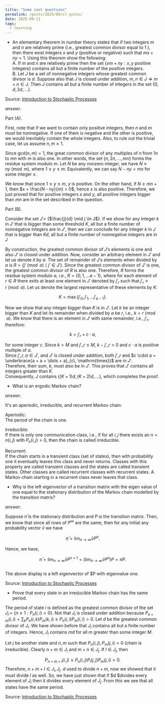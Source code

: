 ```yaml
---
title: "Some cool questions" 
permalink: /posts/2025/09/cl-qstns/ 
date: 2025-09-11 
tags:        
  - learning      
---
```


- An elementary theorem in number theory states that if two integers $m$ and $n$ are relatively prime (i.e., greatest common divisor equal to 1 ), then there exist integers $x$ and $y$ (positive or negative) such that $mx + ny = 1$. Using this theorem show the following:    
  A. If $m$ and $n$ are relatively prime then the set {$xm + ny : x, y$ positive integers} contains all but a finite number of the positive integers.    
  B. Let $J$ be a set of nonnegative integers whose greatest common divisor is $d$. Suppose also that $J$ is closed under addition, $m, n \in J \Rightarrow m + n \in J$. Then $J$ contains all but a finite number of integers in the set {$0, d, 2d,\dots$}.    
        
Source: [Introduction to Stochastic Processes](https://archive.org/details/introduction-to-stochastic-process-lawler/mode/1up?view=theater)    
    
_answer_.    
    
Part (A).    
    
First, note that if we want to contain only positive integers, then $n$ and $m$ must be nonnegative. If one of them is negative and the other is positive, we would inevitably contain the whole integers. Also, to rule out the trivial case, let us assume $n, m \geq 1$.    
    
Since $\mathsf{gcd} (n, m) = 1$, the great common divisor of any multiples of $n$ from $1n$ to $mn$ with $m$ is also one. In other words, the set $\{n, 2n, \dots, mn\}$ forms the residue system modulo $m$. Let $N$ be any nonzero integer, we have $N \equiv ny \pmod m$, where $1 \leq y \leq m$. Equivalently, we can say $N - ny = mx$ for some integer $x$.    
    
We know that since $1 \leq y \leq m$, $y$ is positive. On the other hand, if $N \geq mn + 1$, then $x = \frac{N - ny}{m} > 0$, hence $x$ is also positive. Therefore, we just proved that for positive integers $x$ and $y$, all positive integers bigger than $mn$ are in the set described in the question.     
    
Part (B).    
    
Consider the set $J' =$ {$\frac{j}{d} \mid j \in J$}. If we show for any integer $k$ in $J'$ that is bigger than some threshold $K$, all but a finite number of nonnegative integers are in $J'$, then we can conclude for any integer $k$ in $J$ that is bigger than $Kd$, all but a finite number of nonnegative integers are in $J$    
    
By construction, the greatest common divisor of $J'$s elements is one and also $J'$ is closed under addition. Now, consider an arbitrary element in $J'$ and let us denote it by $a$. The set of remainder of $J'$s elements when divided by $a$ is $R = \{j' \pmod{a} \mid j' \in J' \}$. Since the greatest common divisor of $J'$ is one, the greatest common divisor of $R$ is also one. Therefore, $R$ forms the residue system modulo $a$, i.e., $R = \{0, 1, \dots a - 1\}$, where for each element of $r \in R$ there exits at least one element in $J'$ denoted by $j'_r$ such that $j'_r \equiv r \pmod{a}$. Let us denote the largest representative of these elements by $K$:    
    
$$K = \max \left\{j'_0, j'_1, \dots j'_{a - 1} \right\}.$$    
    
Now we show that any integer bigger than $K$ is in $J'$. Let $k$ be an integer bigger than $K$ and let its remainder when divided by $a$ be $r$, i.e., $k = r \pmod{ a}$. We know that there is an element in $J'$ with same remainder, i.e., $j'_r$, therefore:    
    
$$k = j'_r + c\cdot a,$$    
  
for some integer $c$. Since $k > M$ and $j'\_r \leq M$, $k - j'\_r > 0$ and $c \cdot a$ is positive multiple of $a$.    
Since $j'\_r, a \in J'$, and $J'$ is closed under addition, both $j'\_r$ and $c \cdot a = \underbrace{a + a + \dots + a}_{c\, \mathrm{times}}$ are in $J'$.    
Therefore, their sum, $k$, must also be in $J'$. This proves that $J'$ contains all integers greater than $K$.   
Consequently, $J$ contains {$(K + 1)d, (K + 2)d, \dots$}, which completes the proof.  
  
- What is an ergodic Markov chain?  
  
_answer_.  
  
It's an aperiodic, irreducible, and recurrent Markov chain:  
  
Aperiodic:  
The period of the chain is one.  
  
Irreducible:  
If there is only one communication class, i.e., if for all $i, j$ there exists an $n = n(i,j)$ with $P_n(i,j) > 0$, then the chain is called irreducible.  
  
Recurrent:  
If the chain starts in a transient class (set of states), then with probability one it eventually leaves this class and never returns. Classes with this property are called transient classes and the states are called transient states. Other classes are called recurrent classes with recurrent states. A Markov chain starting in a recurrent class never leaves that class.  
  
- Why is the left eigenvector of a transition matrix with the eigen value of one equal to the stationary distribution of the Markov chain modelled by the transition matrix?  
  
_answer_.   
  
Suppose $\bar{\pi}$ is the stationary distribution and $P$ is the transition matrix. Then, we know that since all rows of $P^\infty$ are the same, then for any initial any probability vector $\bar{v}$ we have  
  
$$\bar{\pi} = \lim_{n \to \infty} \bar{v}P^n.$$  
  
Hence, we have,  
  
$$\bar{\pi} = \lim_{n \to \infty} \bar{v}P^{n + 1} = \left(\lim_{n \to \infty} \bar{v}P^{n}\right)P = \bar{\pi}P.$$  
The above display is a left eigenvector of $P with eigenvalue one.  

Source: [Introduction to Stochastic Processes](https://archive.org/details/introduction-to-stochastic-process-lawler/mode/1up?view=theater)

- Prove that every state in an irreducible Markov chain has the same period. 

The period of state $i$ is defined as the greatest common divisor of the set $J_i :=$ {$n \geq 1: P_n(i, i) >0$}. Not that $J_i$ is closed under addition because $P_{n +m} (i, i) = \sum_k P_n(i, k) P_m(k, i) \geq P_n(i, i) P_m(i, i) > 0$. Let $d$ be the greatest common divisor of $J_i$. We have shown before that $J_i$ contains all but a finite number of integers. Hence, $J_i$ contains $md$ for all $m$ greater than some integer $M$.

Let $j$ be another state and $n,m$ such that $P_n(i, j), P_m(j, i) > 0$ (chain is irreducible). Clearly $n + m \in J_i$ and $m + n \in J_j$. If $l \in J_j$, then

$$P_{n+m+l}(i, j) \geq P_{n}(i, j)P_l(j, j)P_m(j, i) > 0.$$
Therefore, $n+m+l \in J_i, J_j$. $d$ used to divide $n + m$, now we showed that it must divide $l$ as well. 
So, we have just shown that if $d $divides every element of $J_i$
then it divides every element of $J_j$. From this we see that all states have the same period.

Source: [Introduction to Stochastic Processes](https://archive.org/details/introduction-to-stochastic-process-lawler/mode/1up?view=theater)